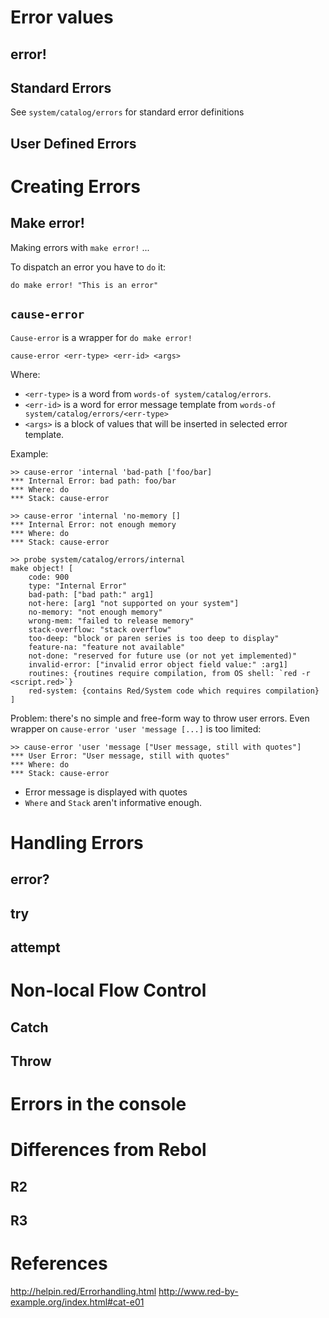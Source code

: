 # Error values

## error!

## Standard Errors

See `system/catalog/errors` for standard error definitions

## User Defined Errors


# Creating Errors

## Make error!

Making errors with `make error!` ...

To dispatch an error you have to `do` it:

```Red
do make error! "This is an error"
```

## `cause-error`

`Cause-error` is a wrapper for `do make error!`

```Red
cause-error <err-type> <err-id> <args>
```
Where:
* `<err-type>` is a word from `words-of system/catalog/errors`.
* `<err-id>` is a word for error message template from `words-of system/catalog/errors/<err-type>`
* `<args>` is a block of values that will be inserted in selected error template.

Example:
```Red
>> cause-error 'internal 'bad-path ['foo/bar]
*** Internal Error: bad path: foo/bar
*** Where: do
*** Stack: cause-error

>> cause-error 'internal 'no-memory []
*** Internal Error: not enough memory
*** Where: do
*** Stack: cause-error  
```
```Red
>> probe system/catalog/errors/internal
make object! [
    code: 900
    type: "Internal Error"
    bad-path: ["bad path:" arg1]
    not-here: [arg1 "not supported on your system"]
    no-memory: "not enough memory"
    wrong-mem: "failed to release memory"
    stack-overflow: "stack overflow"
    too-deep: "block or paren series is too deep to display"
    feature-na: "feature not available"
    not-done: "reserved for future use (or not yet implemented)"
    invalid-error: ["invalid error object field value:" :arg1]
    routines: {routines require compilation, from OS shell: `red -r <script.red>`}
    red-system: {contains Red/System code which requires compilation}
]
```

Problem: there's no simple and free-form way to throw user errors.
Even wrapper on `cause-error 'user 'message [...]` is too limited:
```Red
>> cause-error 'user 'message ["User message, still with quotes"]
*** User Error: "User message, still with quotes"
*** Where: do
*** Stack: cause-error
```
* Error message is displayed with quotes
* `Where` and `Stack` aren't informative enough.


# Handling Errors

## error?

## try

## attempt


# Non-local Flow Control

## Catch

## Throw


# Errors in the console


# Differences from Rebol

## R2

## R3

# References

http://helpin.red/Errorhandling.html
http://www.red-by-example.org/index.html#cat-e01